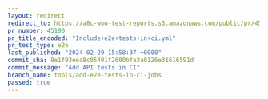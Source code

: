 ```yaml
---
layout: redirect
redirect_to: https://a8c-woo-test-reports.s3.amazonaws.com/public/pr/45190/e2e/index.html
pr_number: 45190
pr_title_encoded: "Include+e2e+tests+in+ci.yml"
pr_test_type: e2e
last_published: "2024-02-29 15:58:37 +0000"
commit_sha: 8e1f93eea8c05401f2600bfa3a0126e31616591d
commit_message: "Add API tests in CI"
branch_name: tools/add-e2e-tests-in-ci-jobs
passed: true
---
```

